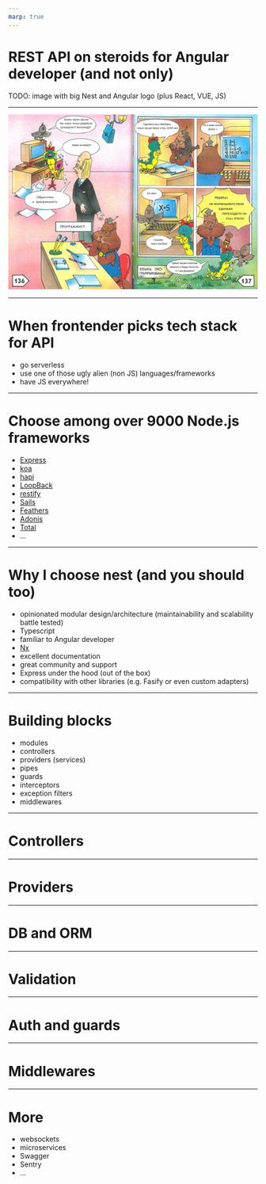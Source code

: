 ```yaml
---
marp: true
---
```


<!--class: lead invert -->

# REST API on steroids for Angular developer (and not only)

TODO: image with big Nest and Angular logo (plus React, VUE, JS)

---

![bg contain](./p-fortran.png)

---

# When frontender picks tech stack for API

- go serverless
- use one of those ugly alien (non JS) languages/frameworks
- have JS everywhere!

---

# Choose among over 9000 Node.js frameworks

- [Express](https://expressjs.com/)
- [koa](https://koajs.com/)
- [hapi](https://hapijs.com/)
- [LoopBack](https://loopback.io/)
- [restify](http://restify.com/)
- [Sails](https://sailsjs.com/)
- [Feathers](https://feathersjs.com/)
- [Adonis](https://adonisjs.com/)
- [Total](https://www.totaljs.com/)
- ...

---

# Why I choose nest (and you should too)

- opinionated modular design/architecture (maintainability and scalability battle tested)
- Typescript
- familiar to Angular developer
- [Nx](https://nx.dev/)
- excellent documentation
- great community and support
- Express under the hood (out of the box)
- compatibility with other libraries (e.g. Fasify or even custom adapters)

---

# Building blocks

- modules
- controllers
- providers (services)
- pipes
- guards
- interceptors
- exception filters
- middlewares

---

# Controllers

---

# Providers

---

# DB and ORM

---

# Validation

---

# Auth and guards

---

# Middlewares

---

# More

- websockets
- microservices
- Swagger
- Sentry
- ...
